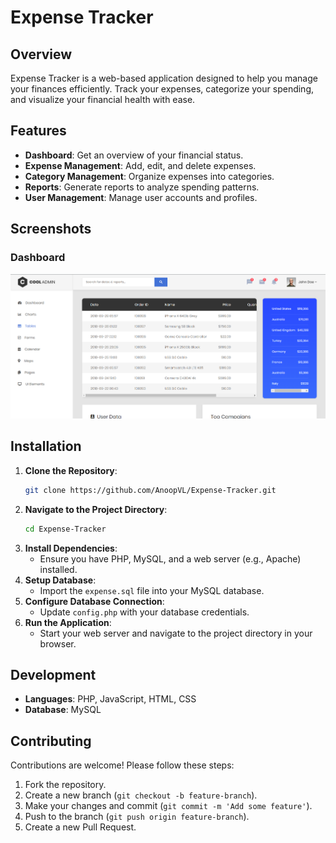 <!-- ## Screenshots

![Alt text](image.png) -->

# Expense Tracker

## Overview

Expense Tracker is a web-based application designed to help you manage your finances efficiently. Track your expenses, categorize your spending, and visualize your financial health with ease.

## Features

- **Dashboard**: Get an overview of your financial status.
- **Expense Management**: Add, edit, and delete expenses.
- **Category Management**: Organize expenses into categories.
- **Reports**: Generate reports to analyze spending patterns.
- **User Management**: Manage user accounts and profiles.

## Screenshots

### Dashboard

![Dashboard](image.png)

<!-- ### Add Expense

![Add Expense](images/add_expense.png)

### Expense Report

![Expense Report](images/expense_report.png) -->

## Installation

1. **Clone the Repository**:
   ```bash
   git clone https://github.com/AnoopVL/Expense-Tracker.git
   ```
2. **Navigate to the Project Directory**:
   ```bash
   cd Expense-Tracker
   ```
3. **Install Dependencies**:
   - Ensure you have PHP, MySQL, and a web server (e.g., Apache) installed.
4. **Setup Database**:
   - Import the `expense.sql` file into your MySQL database.
5. **Configure Database Connection**:
   - Update `config.php` with your database credentials.
6. **Run the Application**:
   - Start your web server and navigate to the project directory in your browser.

## Development

- **Languages**: PHP, JavaScript, HTML, CSS
- **Database**: MySQL

## Contributing

Contributions are welcome! Please follow these steps:

1. Fork the repository.
2. Create a new branch (`git checkout -b feature-branch`).
3. Make your changes and commit (`git commit -m 'Add some feature'`).
4. Push to the branch (`git push origin feature-branch`).
5. Create a new Pull Request.
